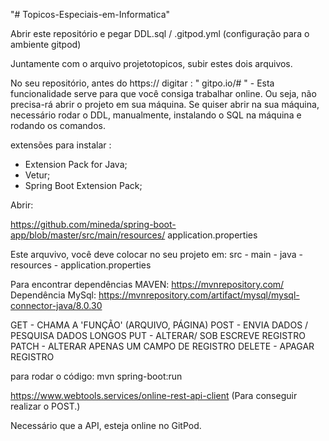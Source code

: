 "# Topicos-Especiais-em-Informatica" 


Abrir este repositório e pegar DDL.sql / .gitpod.yml 
(configuração para o ambiente gitpod)

Juntamente com o arquivo projetotopicos, subir estes dois arquivos. 

No seu repositório, antes do https:// digitar : " gitpo.io/# " - 
Esta funcionalidade serve para que você consiga trabalhar online. Ou seja, 
não precisa-rá abrir o projeto em sua máquina. 
Se quiser abrir na sua máquina, necessário rodar o DDL, manualmente, instalando
o SQL na máquina e rodando os comandos.


extensões para instalar : 

- Extension Pack for Java; 
- Vetur;
- Spring Boot Extension Pack;


Abrir:

https://github.com/mineda/spring-boot-app/blob/master/src/main/resources/
application.properties

Este arquvivo, você deve colocar no seu projeto em: src - main - java - resources -
application.properties


Para encontrar dependências MAVEN: https://mvnrepository.com/
Dependência MySql: https://mvnrepository.com/artifact/mysql/mysql-connector-java/8.0.30

GET - CHAMA A 'FUNÇÃO' (ARQUIVO, PÁGINA)
POST - ENVIA DADOS / PESQUISA DADOS LONGOS 
PUT - ALTERAR/ SOB ESCREVE REGISTRO
PATCH - ALTERAR APENAS UM CAMPO DE REGISTRO
DELETE - APAGAR REGISTRO 

para rodar o código: mvn spring-boot:run

https://www.webtools.services/online-rest-api-client
(Para conseguir realizar o POST.)

Necessário que a API, esteja online no GitPod.

